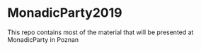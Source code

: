 # MonadicParty2019
This repo contains most of the material that will be presented at MonadicParty in Poznan
